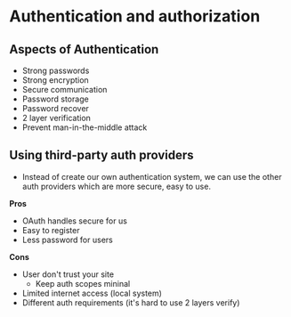 # Authentication and authorization

## Aspects of Authentication
- Strong passwords
- Strong encryption
- Secure communication
- Password storage
- Password recover
- 2 layer verification
- Prevent man-in-the-middle attack

## Using third-party auth providers
- Instead of create our own authentication system, we can use the other auth providers which are more secure, easy to use.

**Pros**
- OAuth handles secure for us
- Easy to register
- Less password for users

**Cons**
- User don't trust your site
    - Keep auth scopes mininal
- Limited internet access (local system)
- Different auth requirements (it's hard to use 2 layers verify)
